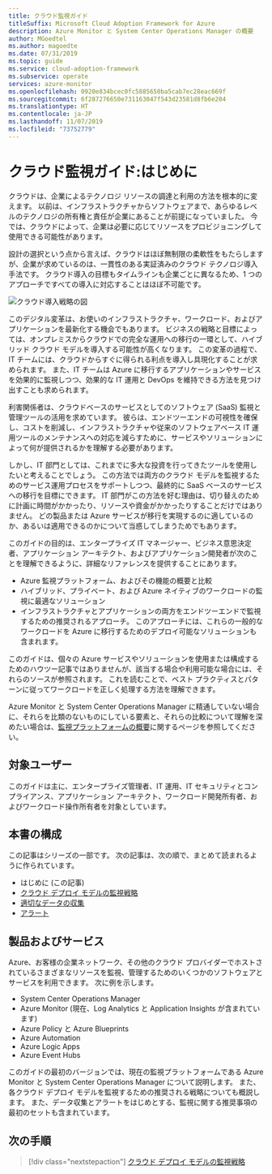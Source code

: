 ```yaml
---
title: クラウド監視ガイド
titleSuffix: Microsoft Cloud Adoption Framework for Azure
description: Azure Monitor と System Center Operations Manager の概要
author: MGoedtel
ms.author: magoedte
ms.date: 07/31/2019
ms.topic: guide
ms.service: cloud-adoption-framework
ms.subservice: operate
services: azure-monitor
ms.openlocfilehash: 0920e834bcec0fc5885650ba5cab7ec28eac669f
ms.sourcegitcommit: 6f287276650e731163047f543d23581d8fb6e204
ms.translationtype: HT
ms.contentlocale: ja-JP
ms.lasthandoff: 11/07/2019
ms.locfileid: "73752779"
---
```

# <a name="cloud-monitoring-guide-introduction"></a>クラウド監視ガイド:はじめに

クラウドは、企業によるテクノロジ リソースの調達と利用の方法を根本的に変えます。 以前は、インフラストラクチャからソフトウェアまで、あらゆるレベルのテクノロジの所有権と責任が企業にあることが前提になっていました。 今では、クラウドによって、企業は必要に応じてリソースをプロビジョニングして使用できる可能性があります。

設計の選択という点から言えば、クラウドはほぼ無制限の柔軟性をもたらしますが、企業が求めているのは、一貫性のある実証済みのクラウド テクノロジ導入手法です。 クラウド導入の目標もタイムラインも企業ごとに異なるため、1 つのアプローチですべての導入に対応することはほぼ不可能です。

![クラウド導入戦略の図](./media/monitoring-management-guidance-cloud-and-on-premises/introduction-cloud-adoption.png)

このデジタル変革は、お使いのインフラストラクチャ、ワークロード、およびアプリケーションを最新化する機会でもあります。 ビジネスの戦略と目標によっては、オンプレミスからクラウドでの完全な運用への移行の一環として、ハイブリッド クラウド モデルを導入する可能性が高くなります。 この変革の過程で、IT チームには、クラウドからすぐに得られる利点を導入し具現化することが求められます。 また、IT チームは Azure に移行するアプリケーションやサービスを効果的に監視しつつ、効果的な IT 運用と DevOps を維持できる方法を見つけ出すことも求められます。

利害関係者は、クラウドベースのサービスとしてのソフトウェア (SaaS) 監視と管理ツールの活用を求めています。 彼らは、エンドツーエンドの可視性を確保し、コストを削減し、インフラストラクチャや従来のソフトウェアベース IT 運用ツールのメンテナンスへの対応を減らすために、サービスやソリューションによって何が提供されるかを理解する必要があります。

しかし、IT 部門としては、これまでに多大な投資を行ってきたツールを使用したいと考えることでしょう。 この方法では両方のクラウド モデルを監視するためのサービス運用プロセスをサポートしつつ、最終的に SaaS ベースのサービスへの移行を目標にできます。 IT 部門がこの方法を好む理由は、切り替えのために計画に時間がかかったり、リソースや資金がかかったりすることだけではありません。 どの製品または Azure サービスが移行を実現するのに適しているのか、あるいは適用できるのかについて当惑してしまうためでもあります。

このガイドの目的は、エンタープライズ IT マネージャー、ビジネス意思決定者、アプリケーション アーキテクト、およびアプリケーション開発者が次のことを理解できるように、詳細なリファレンスを提供することにあります。

* Azure 監視プラットフォーム、およびその機能の概要と比較
* ハイブリッド、プライベート、および Azure ネイティブのワークロードの監視に最適なソリューション
* インフラストラクチャとアプリケーションの両方をエンドツーエンドで監視するための推奨されるアプローチ。 このアプローチには、これらの一般的なワークロードを Azure に移行するためのデプロイ可能なソリューションも含まれます。

このガイドは、個々の Azure サービスやソリューションを使用または構成するためのハウツー記事ではありませんが、該当する場合や利用可能な場合には、それらのソースが参照されます。 これを読むことで、ベスト プラクティスとパターンに従ってワークロードを正しく処理する方法を理解できます。

Azure Monitor と System Center Operations Manager に精通していない場合に、それらを比類のないものにしている要素と、それらの比較について理解を深めたい場合は、[監視プラットフォームの概要](./platform-overview.md)に関するページを参照してください。

## <a name="audience"></a>対象ユーザー

このガイドは主に、エンタープライズ管理者、IT 運用、IT セキュリティとコンプライアンス、アプリケーション アーキテクト、ワークロード開発所有者、およびワークロード操作所有者を対象としています。

## <a name="how-this-guide-is-structured"></a>本書の構成

この記事はシリーズの一部です。 次の記事は、次の順で、まとめて読まれるように作られています。

* はじめに (この記事)
* [クラウド デプロイ モデルの監視戦略](./cloud-models-monitor-overview.md)
* [適切なデータの収集](./data-collection.md)
* [アラート](./alerting.md)

## <a name="products-and-services"></a>製品およびサービス

Azure、お客様の企業ネットワーク、その他のクラウド プロバイダーでホストされているさまざまなリソースを監視、管理するためのいくつかのソフトウェアとサービスを利用できます。 次に例を示します。

* System Center Operations Manager
* Azure Monitor (現在、Log Analytics と Application Insights が含まれています)
* Azure Policy と Azure Blueprints
* Azure Automation
* Azure Logic Apps
* Azure Event Hubs

このガイドの最初のバージョンでは、現在の監視プラットフォームである Azure Monitor と System Center Operations Manager について説明します。 また、各クラウド デプロイ モデルを監視するための推奨される戦略についても概説します。 また、データ収集とアラートをはじめとする、監視に関する推奨事項の最初のセットも含まれています。

## <a name="next-steps"></a>次の手順

> [!div class="nextstepaction"]
> [クラウド デプロイ モデルの監視戦略](./cloud-models-monitor-overview.md)
